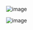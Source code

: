 ![image](https://github.com/user-attachments/assets/0aa3a55e-4363-40dc-bfeb-61b1b7b9389a)

![image](https://github.com/user-attachments/assets/30d3eeb8-2f85-4fa5-86e9-0f748e167a2b)
